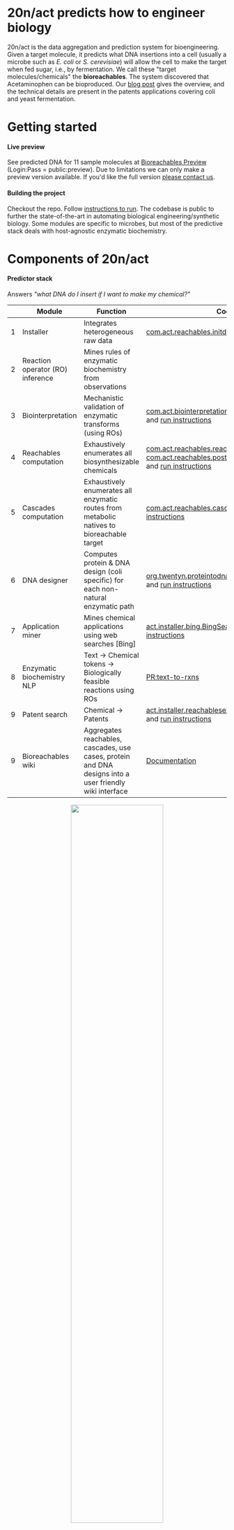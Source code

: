 
20n/act predicts how to engineer biology
===

20n/act is the data aggregation and prediction system for bioengineering. Given a target molecule, it predicts what DNA insertions into a cell (usually a microbe such as _E. coli_ or _S. cerevisiae_) will allow the cell to make the target when fed sugar, i.e., by fermentation. We call these "target molecules/chemicals" the __bioreachables__. The system discovered that Acetaminophen can be bioproduced. Our [blog post](http://20n.com/blog.html#bio-acetaminophen) gives the overview, and the technical details are present in the patents applications covering coli and yeast fermentation.

Getting started
===
#### Live preview
See predicted DNA for 11 sample molecules at [Bioreachables Preview](https://preview.bioreachables.com/) (Login:Pass = public:preview). Due to limitations we can only make a preview version available. If you'd like the full version [please contact us](mailto:info@20n.com).

#### Building the project
Checkout the repo. Follow [instructions to run](wikiServices#1-wiki-content-generation). The codebase is public to further the state-of-the-art in automating biological engineering/synthetic biology. Some modules are specific to microbes, but most of the predictive stack deals with host-agnostic enzymatic biochemistry.

Components of 20n/act
===

#### Predictor stack
Answers _"what DNA do I insert if I want to make my chemical?"_
  
  |   | Module | Function | Code |
  |---|---|---|---|
  | 1 | Installer | Integrates heterogeneous raw data | [com.act.reachables.initdb](reachables/src/main/scala/initdb.scala) and [run instructions](wikiServices#create-an-act-db)
  | 2 | Reaction operator (RO) inference | Mines rules of enzymatic biochemistry from observations | 
  | 3 | Biointerpretation | Mechanistic validation of enzymatic transforms (using ROs) | [com.act.biointerpretation.BiointerpretationDriver](reachables/src/main/java/com/act/biointerpretation/BiointerpretationDriver.java) and [run instructions](wikiServices#run-biointerpretation)
  | 4 | Reachables computation | Exhaustively enumerates all biosynthesizable chemicals | [com.act.reachables.reachables](reachables/src/main/scala/reachables.scala) + [com.act.reachables.postprocess_reachables](reachables/src/main/scala/postprocess_reachables.scala) and [run instructions](wikiServices#run-reachables-and-cascades)
  | 5 | Cascades computation | Exhaustively enumerates all enzymatic routes from metabolic natives to bioreachable target | [com.act.reachables.cascades](reachables/src/main/scala/com/act/reachables/cascades.scala) and [run instructions](wikiServices#run-reachables-and-cascades)
  | 6 | DNA designer | Computes protein & DNA design (coli specific) for each non-natural enzymatic path | [org.twentyn.proteintodna.ProteinToDNADriver](reachables/src/main/java/org/twentyn/proteintodna/ProteinToDNADriver.java) and [run instructions](wikiServices#building-dna-designs)
  | 7 | Application miner | Mines chemical applications using web searches [Bing] | [act.installer.bing.BingSearcher](reachables/src/main/java/act/installer/bing/BingSearcher.java) and [run instructions](wikiServices#augment-the-installer-with-bing-search-data)
  | 8 | Enzymatic biochemistry NLP | Text -> Chemical tokens -> Biologically feasible reactions using ROs | [PR:text-to-rxns](https://github.com/20n/act/pull/525) |
  | 9 | Patent search | Chemical -> Patents | [act.installer.reachablesexplorer.PatentFinder](reachables/src/main/java/act/installer/reachablesexplorer/PatentFinder.java) and [run instructions](wikiServices#enrich-the-reachables-with-patents)
  | 9 | Bioreachables wiki | Aggregates reachables, cascades, use cases, protein and DNA designs into a user friendly wiki interface | [Documentation](wikiServices#2-new-wiki-instance-setup-steps)
  
  <p align="center"> <img width=65% src="http://20n.com/assets/video/making-apap-20n%3Aact-small.gif"> </p>

#### Analytics
Answers _"Is my bio-engineered cell doing what I want it to?"_  

  |   | Module | Function | Code |
  |---|---|---|---|
  | 1 | LCMS: Untargeted metabolomics | Deep-learnt signal processing to identify all chemical [side]effects of DNA engineering on cell | [Code: DeepLearningLcmsPeak](reachables/src/main/python/DeepLearningLcmsPeak) and [code: com.act.lcms.UntargetedMetabolomics](reachables/src/main/scala/com/act/lcms/UntargetedMetabolomics.scala)
  | 2 | LCMS: Comparative visualization | Visualizing traces side-by-side from untargeted evaluation of over and underexpressed peaks | [Doc: LCMSDataVisualisation](reachables/src/main/r/LCMSDataVisualisation)

  <p align="center"> <img width=65% src="http://20n.com/assets/img/lcms-viz.png"> </p>
  
#### Unit economics of bioproduction
Answers _"Can I use bio-production to make this chemical at scale?"_  

  |   | Module | Function | Code
  |---|---|---|---|
  | 1 | Cost model: Manufacturing unit economics for large scale production | It backcalculates cell efficiency (yield, titers, productivity) objectives based on given COGS ($ per ton) of target chemical. From cell efficiency objectives it guesstimates the R&D investment (money and time) and ROI expectations | [Code: act.installer.bing.CostModel](reachables/src/main/scala/costmodel.scala), [viz server: costModelUI](reachables/src/main/r/costModelUI) and [source model: XLS](http://20n.com/assets/spreadsheet/cost-model.xlsx)

License and Contributing
===
Code licensed under the GNU General Public License v3.0.
If an alternative license is desired, [please contact 20n](act@20n.com).

Original Authors
===
* [Saurabh Srivastava](http://saurabh-srivastava.com/)
* [J. Christopher Anderson](https://www.linkedin.com/in/j-christopher-anderson-682b0594/)
* Mark T. Daly
* Michael Lampe
* Thomas Legrand
* Vijay Ramakrishnan
* Gil Goldshlager
* Nishant Kakar

